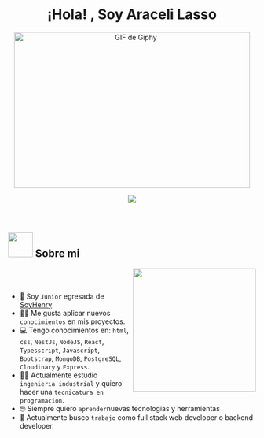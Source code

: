<h1 align="center">¡Hola! , Soy Araceli Lasso</h1>
<p align="center">
    <!-- GIF usando un enlace directo -->
    <img src="https://media.giphy.com/media/13rQ7rrTrvZXlm/giphy.gif" width="480" height="317" alt="GIF de Giphy">
</p>
<p align="center">
    <img src="https://readme-typing-svg.herokuapp.com?font=Time+New+Roman&color=%23C8BE25&size=25&center=true&vCenter=true&width=600&height=100&lines=Software+Engineer+@bld.ai;Computer+Science+Student;Competitive+Programmer;2x+ACPC+Finalist;Expert+on+Codeforces;Division+1+on+Codechef+(5+Stars);4+Kyu+on+Atcoder;Always+learning+new+things">
</p>

<br>

	
## <picture><img src = "https://github.com/7oSkaaa/7oSkaaa/blob/main/Images/about_me.gif?raw=true" width = 50px></picture> Sobre mi

<picture> <img align="right" src="https://github.com/7oSkaaa/7oSkaaa/blob/main/Images/Right_Side.gif?raw=true" width = 250px></picture>

<br><br>

- :school: Soy `Junior` egresada de [SoyHenry]([[http://suez.edu.eg/ar/%d9%83%d9%84%d9%8a%d8%a9-%d8%a7%d9%84%d8%ad%d8%a7%d8%b3%d8%a8%d8%a7%d8%aa-%d9%88%d8%a7%d9%84%d9%85%d8%b9%d9%84%d9%88%d9%85%d8%a7%d8%aa/](https://www.soyhenry.com/)](https://www.soyhenry.com/))
- :technologist: Me gusta aplicar nuevos `conocimientos` en mis proyectos.
- :computer: Tengo conocimientos en: `html`, `css`, `NestJs`, `NodeJS`, `React`, `Typesscript`, `Javascript`, `Bootstrap`, `MongoDB`, `PostgreSQL`, `Cloudinary` y `Express`.
- :student: Actualmente estudio `ingenieria industrial` y quiero hacer una `tecnicatura en programacion`.
- :nerd_face: Siempre quiero `aprender`nuevas tecnologias y herramientas
- :thinking: Actualmente busco `trabajo` como full stack web developer o backend developer.
<br>
